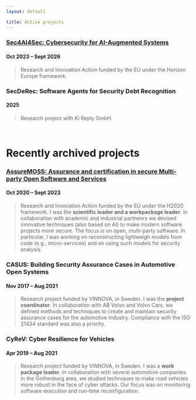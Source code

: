 ```yaml
---
layout: default

title: Active projects
---
```


<h3><a href="https://sec4ai4sec.eu" target="_blank">Sec4AI4Sec: Cybersecurity for AI-Augmented Systems</a></h3>
<h4 class="subtitle">Oct 2023 &ndash; Sept 2026</h4>
<blockquote>
Research and Innovation Action funded by the EU under the Horizon Europe framework.
</blockquote>

<h3>SecDeRec: Software Agents for Security Debt Recognition</h3>
<h4 class="subtitle">2025</h4>
<blockquote>
Research project with Ki Reply GmbH.
</blockquote>


<br/>

<h1>Recently archived projects</h1>

<h3><a href="https://assuremoss.org/en/" target="_blank">AssureMOSS: Assurance and certification in secure Multi-party Open Software and Services</a></h3>
<h4 class="subtitle">Oct 2020 &ndash; Sept 2023</h4>
<blockquote>
Research and Innovation Action funded by the EU under the H2020 framework. I was the <strong>scientific leader and a workpackage leader</strong>. In collaboration with academic and industrial partnenrs we devised innovative techniques (also based on AI) to make modern software projects more secure. The focus is on open, multi-party software. In particular, I was working on reconstructing lightweigh models from code (e.g., micro-services) and on using such models for security analysis.
</blockquote>

<h3>CASUS: Building Security Assurance Cases in Automotive Open Systems</h3>
<h4 class="subtitle">Nov 2017 &ndash; Aug 2021</h4>
<blockquote>
Research project funded by VINNOVA, in Sweden. I was the <strong>project coordinator</strong>. In collaboration with AB Volvo and Volvo Cars, we defined methods and techniques to create and maintain security assurance cases for the automotive industry. Compliance with the ISO 21434 standard was also a priority.
</blockquote>

<h3>CyReV: Cyber Resilience for Vehicles</h3>
<h4 class="subtitle">Apr 2019 &ndash; Aug 2021</h4>
<blockquote>
Research project funded by VINNOVA, in Sweden. I was a <strong>work package leader</strong>. In collaboration with several automotive companies in the Gothenburg area, we studied techniques to make road vehicles more robust in the face of cyber attacks. Our focus was on monitoring software execution and run-time reconfiguration.
</blockquote>

